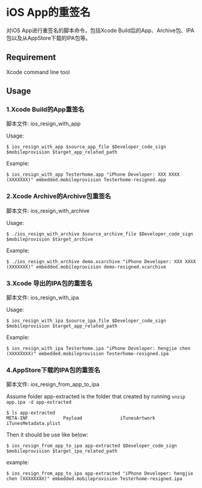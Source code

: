 # iOS App的重签名

对iOS App进行重签名的脚本命令，包括Xcode Build后的App、Archive包、IPA包以及从AppStore下载的IPA包等。

## Requirement

Xcode command line tool

## Usage


### 1.Xcode Build的App重签名

脚本文件: ios_resign_with_app

Usage:
```
$ ios_resign_with_app $source_app_file $Developer_code_sign $mobileprovision $target_app_related_path
```

Example:
```
$ ios_resign_with_app Testerhome.app "iPhone Developer: XXX XXXX (XXXXXXX)" embedded.mobileprovision Testerhome-resigned.app
```

### 2.Xcode Archive的Archive包重签名

脚本文件: ios_resign_with_archive

Usage:
```
$ ./ios_resign_with_archive $source_archive_file $Developer_code_sign $mobileprovision $target_archive
```

Example:
```
$ ./ios_resign_with_archive demo.xcarchive "iPhone Developer: XXX XXXX (XXXXXXX)" embedded.mobileprovision demo-resigned.xcarchive
```


### 3.Xcode 导出的IPA包的重签名

脚本文件: ios_resign_with_ipa

Usage:
```
$ ios_resign_with_ipa $source_ipa_file $Developer_code_sign $mobileprovision $target_app_related_path
```

Example:
```
$ ios_resign_with_ipa Testerhome.ipa "iPhone Developer: hengjie chen (XXXXXXXX)" embedded.mobileprovision Testerhome-resigned.ipa
```

### 4.AppStore下载的IPA包的重签名

脚本文件: ios_resign_from_app_to_ipa

Assume folder app-extracted is the folder that created by running `unzip app.ipa -d app-extracted`
```
$ ls app-extracted
META-INF             Payload              iTunesArtwork        iTunesMetadata.plist
```

Then it should be use like below:
```
$ ios_resign_from_app_to_ipa app-extracted $Developer_code_sign $mobileprovision $target_ipa_related_path
```

example:
```
$ ios_resign_from_app_to_ipa app-extracted "iPhone Developer: hengjie chen (XXXXXXXX)" embedded.mobileprovision Testerhome-resigned.ipa
```